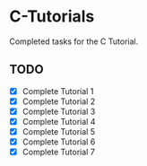 # C-Tutorials
Completed tasks for the C Tutorial.

## TODO
- [X] Complete Tutorial 1
- [X] Complete Tutorial 2
- [X] Complete Tutorial 3
- [X] Complete Tutorial 4
- [X] Complete Tutorial 5
- [X] Complete Tutorial 6
- [X] Complete Tutorial 7
